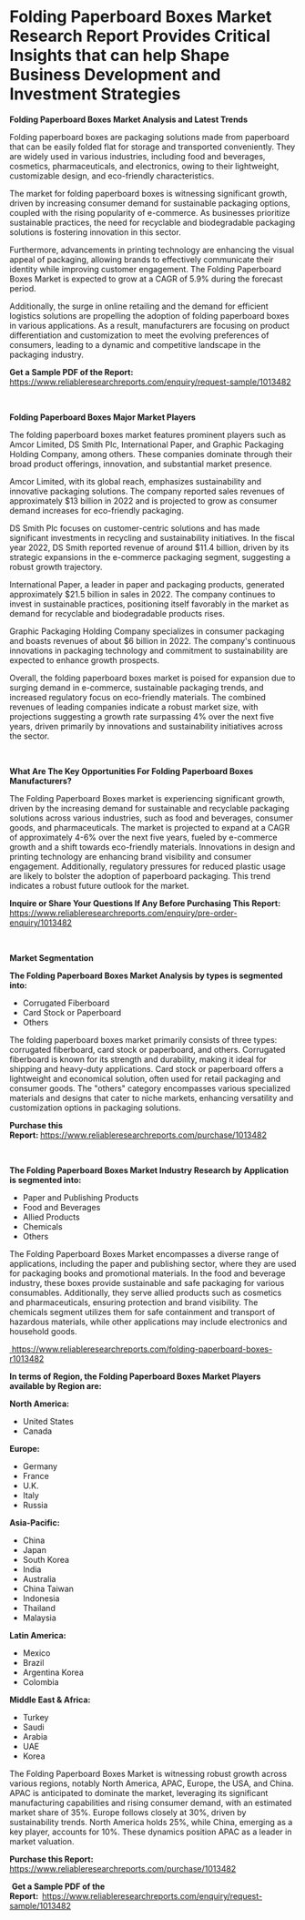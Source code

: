 <p><h1>Folding Paperboard Boxes Market Research Report Provides Critical Insights that can help Shape Business Development and Investment Strategies</h1></p><p><strong>Folding Paperboard Boxes Market Analysis and Latest Trends</strong></p>
<p><p>Folding paperboard boxes are packaging solutions made from paperboard that can be easily folded flat for storage and transported conveniently. They are widely used in various industries, including food and beverages, cosmetics, pharmaceuticals, and electronics, owing to their lightweight, customizable design, and eco-friendly characteristics. </p><p>The market for folding paperboard boxes is witnessing significant growth, driven by increasing consumer demand for sustainable packaging options, coupled with the rising popularity of e-commerce. As businesses prioritize sustainable practices, the need for recyclable and biodegradable packaging solutions is fostering innovation in this sector.</p><p>Furthermore, advancements in printing technology are enhancing the visual appeal of packaging, allowing brands to effectively communicate their identity while improving customer engagement. The Folding Paperboard Boxes Market is expected to grow at a CAGR of 5.9% during the forecast period. </p><p>Additionally, the surge in online retailing and the demand for efficient logistics solutions are propelling the adoption of folding paperboard boxes in various applications. As a result, manufacturers are focusing on product differentiation and customization to meet the evolving preferences of consumers, leading to a dynamic and competitive landscape in the packaging industry.</p></p>
<p><strong>Get a Sample PDF of the Report:&nbsp;</strong> <a href="https://www.reliableresearchreports.com/enquiry/request-sample/1013482?utm_campaign=3499&utm_medium=2&utm_source=Github&utm_content=ia&utm_term=17042025&utm_id=folding-paperboard-boxes">https://www.reliableresearchreports.com/enquiry/request-sample/1013482</a></p>
<p>&nbsp;</p>
<p><strong>Folding Paperboard Boxes Major Market Players</strong></p>
<p><p>The folding paperboard boxes market features prominent players such as Amcor Limited, DS Smith Plc, International Paper, and Graphic Packaging Holding Company, among others. These companies dominate through their broad product offerings, innovation, and substantial market presence.</p><p>Amcor Limited, with its global reach, emphasizes sustainability and innovative packaging solutions. The company reported sales revenues of approximately $13 billion in 2022 and is projected to grow as consumer demand increases for eco-friendly packaging.</p><p>DS Smith Plc focuses on customer-centric solutions and has made significant investments in recycling and sustainability initiatives. In the fiscal year 2022, DS Smith reported revenue of around $11.4 billion, driven by its strategic expansions in the e-commerce packaging segment, suggesting a robust growth trajectory.</p><p>International Paper, a leader in paper and packaging products, generated approximately $21.5 billion in sales in 2022. The company continues to invest in sustainable practices, positioning itself favorably in the market as demand for recyclable and biodegradable products rises.</p><p>Graphic Packaging Holding Company specializes in consumer packaging and boasts revenues of about $6 billion in 2022. The company's continuous innovations in packaging technology and commitment to sustainability are expected to enhance growth prospects.</p><p>Overall, the folding paperboard boxes market is poised for expansion due to surging demand in e-commerce, sustainable packaging trends, and increased regulatory focus on eco-friendly materials. The combined revenues of leading companies indicate a robust market size, with projections suggesting a growth rate surpassing 4% over the next five years, driven primarily by innovations and sustainability initiatives across the sector.</p></p>
<p>&nbsp;</p>
<p><strong>What Are The Key Opportunities For Folding Paperboard Boxes Manufacturers?</strong></p>
<p><p>The Folding Paperboard Boxes market is experiencing significant growth, driven by the increasing demand for sustainable and recyclable packaging solutions across various industries, such as food and beverages, consumer goods, and pharmaceuticals. The market is projected to expand at a CAGR of approximately 4-6% over the next five years, fueled by e-commerce growth and a shift towards eco-friendly materials. Innovations in design and printing technology are enhancing brand visibility and consumer engagement. Additionally, regulatory pressures for reduced plastic usage are likely to bolster the adoption of paperboard packaging. This trend indicates a robust future outlook for the market.</p></p>
<p><strong>Inquire or Share Your Questions If Any Before Purchasing This Report:</strong> <a href="https://www.reliableresearchreports.com/enquiry/pre-order-enquiry/1013482?utm_campaign=3499&utm_medium=2&utm_source=Github&utm_content=ia&utm_term=17042025&utm_id=folding-paperboard-boxes">https://www.reliableresearchreports.com/enquiry/pre-order-enquiry/1013482</a></p>
<p>&nbsp;</p>
<p><strong>Market Segmentation</strong></p>
<p><strong>The Folding Paperboard Boxes Market Analysis by types is segmented into:</strong></p>
<p><ul><li>Corrugated Fiberboard</li><li>Card Stock or Paperboard</li><li>Others</li></ul></p>
<p><p>The folding paperboard boxes market primarily consists of three types: corrugated fiberboard, card stock or paperboard, and others. Corrugated fiberboard is known for its strength and durability, making it ideal for shipping and heavy-duty applications. Card stock or paperboard offers a lightweight and economical solution, often used for retail packaging and consumer goods. The "others" category encompasses various specialized materials and designs that cater to niche markets, enhancing versatility and customization options in packaging solutions.</p></p>
<p><strong>Purchase this Report:&nbsp;</strong><a href="https://www.reliableresearchreports.com/purchase/1013482?utm_campaign=3499&utm_medium=2&utm_source=Github&utm_content=ia&utm_term=17042025&utm_id=folding-paperboard-boxes">https://www.reliableresearchreports.com/purchase/1013482</a></p>
<p>&nbsp;</p>
<p><strong>The Folding Paperboard Boxes Market Industry Research by Application is segmented into:</strong></p>
<p><ul><li>Paper and Publishing Products</li><li>Food and Beverages</li><li>Allied Products</li><li>Chemicals</li><li>Others</li></ul></p>
<p><p>The Folding Paperboard Boxes Market encompasses a diverse range of applications, including the paper and publishing sector, where they are used for packaging books and promotional materials. In the food and beverage industry, these boxes provide sustainable and safe packaging for various consumables. Additionally, they serve allied products such as cosmetics and pharmaceuticals, ensuring protection and brand visibility. The chemicals segment utilizes them for safe containment and transport of hazardous materials, while other applications may include electronics and household goods.</p></p>
<p><a href="https://www.reliableresearchreports.com/folding-paperboard-boxes-r1013482?utm_campaign=3499&utm_medium=2&utm_source=Github&utm_content=ia&utm_term=17042025&utm_id=folding-paperboard-boxes">&nbsp;https://www.reliableresearchreports.com/folding-paperboard-boxes-r1013482</a></p>
<p><strong>In terms of Region, the Folding Paperboard Boxes Market Players available by Region are:</strong></p>
<p>
    <p> <strong> North America: </strong>
        <ul>
            <li>United States</li>
            <li>Canada</li>
        </ul>
        </p> 
    <p> <strong> Europe: </strong>
        <ul>
            <li>Germany</li>
            <li>France</li>
            <li>U.K.</li>
            <li>Italy</li>
            <li>Russia</li>
        </ul>
        </p> 
    <p> <strong> Asia-Pacific: </strong>
        <ul>
            <li>China</li>
            <li>Japan</li>
            <li>South Korea</li>
            <li>India</li>
            <li>Australia</li>
            <li>China Taiwan</li>
            <li>Indonesia</li>
            <li>Thailand</li>
            <li>Malaysia</li>
        </ul>
        </p> 
    <p> <strong> Latin America: </strong>
        <ul>
            <li>Mexico</li>
            <li>Brazil</li>
            <li>Argentina Korea</li>
            <li>Colombia</li>
        </ul>
        </p> 
    <p> <strong> Middle East & Africa: </strong>
        <ul>
            <li>Turkey</li>
            <li>Saudi</li>
            <li>Arabia</li>
            <li>UAE</li>
            <li>Korea</li>
        </ul>
    </p>
    </p>
<p><p>The Folding Paperboard Boxes Market is witnessing robust growth across various regions, notably North America, APAC, Europe, the USA, and China. APAC is anticipated to dominate the market, leveraging its significant manufacturing capabilities and rising consumer demand, with an estimated market share of 35%. Europe follows closely at 30%, driven by sustainability trends. North America holds 25%, while China, emerging as a key player, accounts for 10%. These dynamics position APAC as a leader in market valuation.</p></p>
<p><strong>Purchase this Report: </strong><a href="https://www.reliableresearchreports.com/purchase/1013482?utm_campaign=3499&utm_medium=2&utm_source=Github&utm_content=ia&utm_term=17042025&utm_id=folding-paperboard-boxes">https://www.reliableresearchreports.com/purchase/1013482</a></p>
<p>&nbsp;<strong>Get a Sample PDF of the Report:&nbsp;&nbsp;</strong><a href="https://www.reliableresearchreports.com/enquiry/request-sample/1013482?utm_campaign=3499&utm_medium=2&utm_source=Github&utm_content=ia&utm_term=17042025&utm_id=folding-paperboard-boxes">https://www.reliableresearchreports.com/enquiry/request-sample/1013482</a></p>
<p><strong></strong></p>
<p><p></p><p></p><p></p></p>